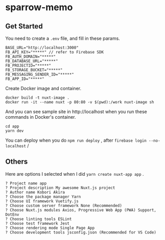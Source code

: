 # sparrow-memo

## Get Started

You need to create a `.env` file, and fill in these params.

```
BASE_URL="http://localhost:3000"
FB_API_KEY="*****" // refer to Firebase SDK
FB_AUTH_DOMAIN="*****"
FB_DATABASE_URL="*****"
FB_PROJECTID="*****"
FB_STORAGE_BUCKET="*****"
FB_MESSAGING_SENDER_ID="*****"
FB_APP_ID="*****"
```

Create Docker image and container.

```
docker build -t nuxt-image .
docker run -it --name nuxt -p 80:80 -v $(pwd):/work nuxt-image sh
```

And you can see sample site in http://localhost when you run these commands in Docker's container.

```
cd app
yarn dev
```

You can deploy when you do `npm run deploy` , after `firebase login --no-localhost` /

## Others

Here are options I selected when I did `yarn create nuxt-app app` .

```
? Project name app
? Project description My awesome Nuxt.js project
? Author name Kobori Akira
? Choose the package manager Yarn
? Choose UI framework Vuetify.js
? Choose custom server framework None (Recommended)
? Choose Nuxt.js modules Axios, Progressive Web App (PWA) Support, DotEnv
? Choose linting tools ESLint
? Choose test framework Jest
? Choose rendering mode Single Page App
? Choose development tools jsconfig.json (Recommended for VS Code)
```
